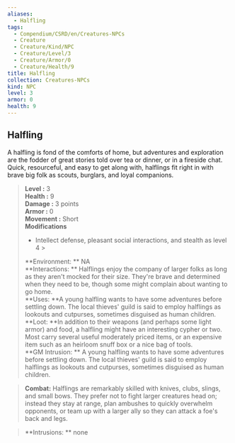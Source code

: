 ```yaml
---
aliases:
  - Halfling
tags:
  - Compendium/CSRD/en/Creatures-NPCs
  - Creature
  - Creature/Kind/NPC
  - Creature/Level/3
  - Creature/Armor/0
  - Creature/Health/9
title: Halfling
collection: Creatures-NPCs
kind: NPC
level: 3
armor: 0
health: 9
---
```

## Halfling  
A halfling is fond of the comforts of home, but adventures and exploration are the fodder of great stories told over tea or dinner, or in a fireside chat. Quick, resourceful, and easy to get along with, halflings fit right in with brave big folk as scouts, burglars, and loyal companions.  

  
> **Level :** 3  
> **Health :** 9  
> **Damage :** 3 points  
> **Armor :** 0  
> **Movement :** Short  
> **Modifications**  
>- Intellect defense, pleasant social interactions, and stealth as level 4 >
>  
> **Environment: ** NA  
> **Interactions: ** Halflings enjoy the company of larger folks as long as they aren't mocked for their size. They're brave and determined when they need to be, though some might complain about wanting to go home.  
> **Uses: **A young halfling wants to have some adventures before settling down. The local thieves' guild is said to employ halflings as lookouts and cutpurses, sometimes disguised as human children.  
> **Loot: **In addition to their weapons (and perhaps some light armor) and food, a halfling might have an interesting cypher or two. Most carry several useful moderately priced items, or an expensive item such as an heirloom snuff box or a nice bag of tools.  
> **GM Intrusion: ** A young halfling wants to have some adventures before settling down. The local thieves' guild is said to employ halflings as lookouts and cutpurses, sometimes disguised as human children.  

> **Combat:** 
> Halflings are remarkably skilled with knives, clubs, slings, and small bows. They prefer not to fight larger creatures head on; instead they stay at range, plan ambushes to quickly overwhelm opponents, or team up with a larger ally so they can attack a foe's back and legs.  
  

> **Intrusions: ** 
> none  
